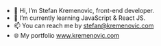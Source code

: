 - 👋 Hi, I’m Stefan Kremenovic, front-end developer.
- 🌱 I’m currently learning JavaScript & React JS.
- 📫 You can reach me by stefan@kremenovic.com
- 🌐 My portfolio www.kremenovic.com

<!---
kremenovic/kremenovic is a ✨ special ✨ repository because its `README.md` (this file) appears on your GitHub profile.
You can click the Preview link to take a look at your changes.
--->
